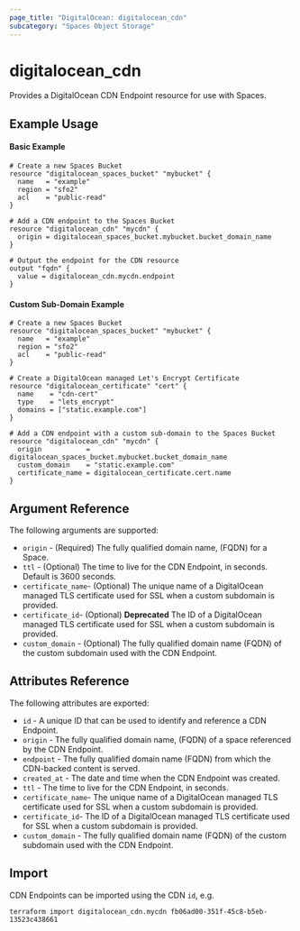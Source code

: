 ```yaml
---
page_title: "DigitalOcean: digitalocean_cdn"
subcategory: "Spaces Object Storage"
---
```


# digitalocean\_cdn

Provides a DigitalOcean CDN Endpoint resource for use with Spaces.

## Example Usage

#### Basic Example

```hcl
# Create a new Spaces Bucket
resource "digitalocean_spaces_bucket" "mybucket" {
  name   = "example"
  region = "sfo2"
  acl    = "public-read"
}

# Add a CDN endpoint to the Spaces Bucket
resource "digitalocean_cdn" "mycdn" {
  origin = digitalocean_spaces_bucket.mybucket.bucket_domain_name
}

# Output the endpoint for the CDN resource
output "fqdn" {
  value = digitalocean_cdn.mycdn.endpoint
}
```

#### Custom Sub-Domain Example

```hcl
# Create a new Spaces Bucket
resource "digitalocean_spaces_bucket" "mybucket" {
  name   = "example"
  region = "sfo2"
  acl    = "public-read"
}

# Create a DigitalOcean managed Let's Encrypt Certificate
resource "digitalocean_certificate" "cert" {
  name    = "cdn-cert"
  type    = "lets_encrypt"
  domains = ["static.example.com"]
}

# Add a CDN endpoint with a custom sub-domain to the Spaces Bucket
resource "digitalocean_cdn" "mycdn" {
  origin           = digitalocean_spaces_bucket.mybucket.bucket_domain_name
  custom_domain    = "static.example.com"
  certificate_name = digitalocean_certificate.cert.name
}
```

## Argument Reference

The following arguments are supported:

* `origin` - (Required) The fully qualified domain name, (FQDN) for a Space.
* `ttl` - (Optional) The time to live for the CDN Endpoint, in seconds. Default is 3600 seconds.
* `certificate_name`- (Optional) The unique name of a DigitalOcean managed TLS certificate used for SSL when a custom subdomain is provided.
* `certificate_id`- (Optional) **Deprecated** The ID of a DigitalOcean managed TLS certificate used for SSL when a custom subdomain is provided.
* `custom_domain` - (Optional) The fully qualified domain name (FQDN) of the custom subdomain used with the CDN Endpoint.

## Attributes Reference

The following attributes are exported:

* `id` - A unique ID that can be used to identify and reference a CDN Endpoint.
* `origin` - The fully qualified domain name, (FQDN) of a space referenced by the CDN Endpoint.
* `endpoint` - The fully qualified domain name (FQDN) from which the CDN-backed content is served.
* `created_at` - The date and time when the CDN Endpoint was created.
* `ttl` - The time to live for the CDN Endpoint, in seconds.
* `certificate_name`- The unique name of a DigitalOcean managed TLS certificate used for SSL when a custom subdomain is provided.
* `certificate_id`- The ID of a DigitalOcean managed TLS certificate used for SSL when a custom subdomain is provided.
* `custom_domain` - The fully qualified domain name (FQDN) of the custom subdomain used with the CDN Endpoint.


## Import

CDN Endpoints can be imported using the CDN `id`, e.g.

```
terraform import digitalocean_cdn.mycdn fb06ad00-351f-45c8-b5eb-13523c438661
```
